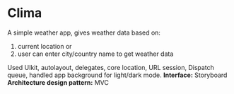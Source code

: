 # Clima
A simple weather app, gives weather data based on: <br> 
1. current location or
2. user can enter city/country name to get weather data

Used UIkit, autolayout, delegates, core location, URL session, Dispatch queue, handled app background for light/dark mode.
**Interface:** Storyboard <br>
**Architecture design pattern:** MVC
